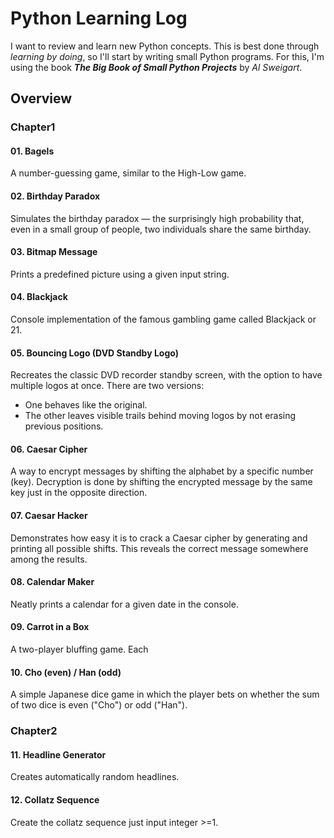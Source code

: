# Python Learning Log
I want to review and learn new Python concepts.
This is best done through *learning by doing*, so I'll start by writing small Python programs.
For this, I'm using the book **_The Big Book of Small Python Projects_** by *Al Sweigart*.

## Overview
### Chapter1
#### 01. Bagels
A number-guessing game, similar to the High-Low game.
#### 02. Birthday Paradox
Simulates the birthday paradox — the surprisingly high probability that, even in a small group of people, two individuals share the same birthday.
#### 03. Bitmap Message
Prints a predefined picture using a given input string.
#### 04. Blackjack
Console implementation of the famous gambling game called Blackjack or 21.
#### 05. Bouncing Logo (DVD Standby Logo)
Recreates the classic DVD recorder standby screen, with the option to have multiple logos at once.
There are two versions:
- One behaves like the original.
- The other leaves visible trails behind moving logos by not erasing previous positions.
#### 06. Caesar Cipher
A way to encrypt messages by shifting the alphabet by a specific number (key).
Decryption is done by shifting the encrypted message by the same key just in the opposite direction.
#### 07. Caesar Hacker
Demonstrates how easy it is to crack a Caesar cipher by generating and printing all possible shifts.
This reveals the correct message somewhere among the results.
#### 08. Calendar Maker
Neatly prints a calendar for a given date in the console.
#### 09. Carrot in a Box
A two-player bluffing game. Each
#### 10. Cho (even) / Han (odd)
A simple Japanese dice game in which the player bets on whether the sum of two dice is even ("Cho") or odd ("Han").
### Chapter2
#### 11. Headline Generator
Creates automatically random headlines.
#### 12. Collatz Sequence
Create the collatz sequence just input integer >=1.
